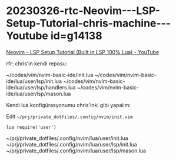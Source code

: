 
# 20230326-rtc-Neovim---LSP-Setup-Tutorial-chris-machine---Youtube id=g14138

[Neovim - LSP Setup Tutorial (Built in LSP 100% Lua) - YouTube](https://www.youtube.com/watch?v=6F3ONwrCxMg)

rfr: chris'in kendi reposu: 

  ~/codes/vim/nvim-basic-ide/init.lua
  ~/codes/vim/nvim-basic-ide/lua/user/lsp/init.lua
  ~/codes/vim/nvim-basic-ide/lua/user/lsp/handlers.lua
  ~/codes/vim/nvim-basic-ide/lua/user/lsp/mason.lua

Kendi lua konfigürasyonumu chris'inki gibi yapalım:

Edit `~/prj/private_dotfiles/.config/nvim/init.vim`

```
lua require('user')
```

  ~/prj/private_dotfiles/.config/nvim/lua/user/init.lua
  ~/prj/private_dotfiles/.config/nvim/lua/user/lsp/init.lua
  ~/prj/private_dotfiles/.config/nvim/lua/user/lsp/mason.lua
